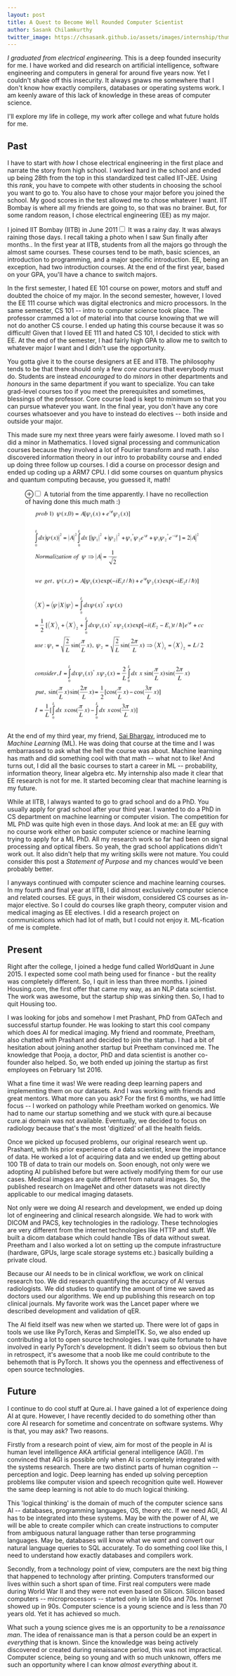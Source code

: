 ```yaml
---
layout: post
title: A Quest to Become Well Rounded Computer Scientist
author: Sasank Chilamkurthy
twitter_image: https://chsasank.github.io/assets/images/internship/thumbnail.png
---
```


*I graduated from electrical engineering*. This is a deep founded insecurity
for me. I have worked and did research on artificial intelligence, software
engineering and computers in general for around five years now. Yet I
couldn't shake off this insecurity. It always gnaws me somewhere that I
don't know how exactly compilers, databases or operating systems work. I am
keenly aware of this lack of knowledge in these areas of computer science.

I'll explore my life in college, my work after college and what future holds
for me.

## Past

I have to start with *how* I chose electrical engineering in the first place and
narrate the story from high school. I worked hard in the school and ended up
being 28th from the top in this standardized test called IIT-JEE. Using this
*rank*, you have to compete with other students in choosing the school you
want to go to. You also have to chose your major before you joined the
school. My good scores in the test allowed me to chose whatever I want. IIT
Bombay is where all my friends are going to, so that was no brainer. But,
for some random reason, I chose electrical engineering (EE) as my major.

I joined IIT Bombay (IITB) in June 2011<label for="sn-1" class="margin-toggle
sidenote-number"></label><input type="checkbox" id="sn-1"
class="margin-toggle"/> <span class="sidenote"> It was a rainy day. It was
always raining those days. I recall taking a photo when I saw Sun finally
after months.</span>. In the first year at IITB, students from all the
majors go through the almost same courses. These courses tend to be math,
basic sciences, an introduction to programming, and a major specific
introduction. EE, being an exception, had two introduction courses. At the
end of the first year, based on your GPA, you'll have a chance to switch
majors. 

In the first semester, I hated  EE 101 course on power, motors and stuff and
doubted the choice of my major. In the second semester, however, I loved the
EE 111 course which was digital electronics and micro processors. In the
same semester, CS 101 -- intro to computer science took place. The professor
crammed a lot of material into that course knowing that we will not do
another CS course. I ended up hating this course because it was so
difficult! Given that I loved EE 111 and hated CS 101, I decided to stick
with EE. At the end of the semester, I had fairly high GPA to allow me to
switch to whatever major I want and I didn't use the opportunity.

You gotta give it to the course designers at EE and IITB. The philosophy
tends to be that there should only a few *core courses* that everybody must
do. Students are instead *encouraged* to do *minors* in other departments
and *honours* in the same department if you want to specialize. You can take
grad-level courses too if you meet the prerequisites and sometimes,
blessings of the professor. Core course load is kept to minimum so that you
can pursue whatever you want. In the final year, you don't have any core
courses whatsoever and you have to instead do electives -- both inside and
outside your major. 

This made sure my next three years were fairly awesome. I loved math so I did
a minor in Mathematics. I loved signal processing and communication courses
because they involved a lot of Fourier transform and math. I also discovered
information theory in our intro to probability course and ended up doing
three follow up courses. I did a course on processor design and ended up
coding up a ARM7 CPU. I did some courses on quantum physics and quantum
computing because, you guessed it, math! 

<figure>
<label for="mn-fig-1" class="margin-toggle">⊕</label><input type="checkbox" id="mn-fig-1" class="margin-toggle">
<span class="marginnote">A tutorial from the time apparently. I have no recollection of having done this much math :)</span>
<img src="assets/images/my_notes.png">
</figure>

At the end of my third year, my friend, [Sai Bhargav](https://www.linkedin.com/in/sai-bhargav-yalamanchi/), introduced me to *Machine Learning* (ML). He was doing that course at the time and I was embarrassed to ask what the hell the course was about. Machine learning has math and did something cool with that math -- what not to like! And turns out, I did all the basic courses to start a career in ML -- probability, information theory, linear algebra etc. My internship also made it clear that EE research is not for me. It started becoming clear that machine learning is my future.

While at IITB, I always wanted to go to grad school and do a PhD. You usually apply for grad school after your third year. I wanted to do a PhD in CS department on machine learning or computer vision. The competition for ML PhD was quite high even in those days. And look at me: an EE guy with no course work either on basic computer science or machine learning trying to apply for a ML PhD. All my research work so far had been on signal processing and optical fibers. So yeah, the grad school applications didn't work out. It also didn't help that my writing skills were not mature. You could consider this post a *Statement of Purpose* and my chances would've been probably better.

I anyways continued with computer science and machine learning courses. In my fourth and final year at IITB, I did almost exclusively computer science and related courses. EE guys, in their wisdom, considered CS courses as in-major elective. So I could do courses like graph theory, computer vision and medical imaging as EE electives. I did a research project on communications which had lot of math, but I could not enjoy it. ML-fication of me is complete. 

## Present

Right after the college, I joined a hedge fund called WorldQuant in June 2015. I expected some cool math being used for finance - but the reality was completely different. So, I quit in less than three months. I joined Housing.com, the first offer that came my way, as an NLP data scientist. The work was awesome, but the startup ship was sinking then. So, I had to quit Housing too.

I was looking for jobs and somehow I met Prashant, PhD from GATech and successful startup founder. He was looking to start this cool company which does AI for medical imaging. My friend and roommate, Preetham, also chatted with Prashant and decided to join the startup. I had a bit of hesitation about joining another startup but Preetham convinced me. The knowledge that Pooja, a doctor, PhD and data scientist is another co-founder also helped. So, we both ended up joining the startup as first employees on February 1st 2016.

What a fine time it was! We were reading deep learning papers and implementing them on our datasets. And I was working with friends and great mentors. What more can you ask? For the first 6 months, we had little focus -- I worked on pathology while Preetham worked on genomics. We had to name our startup something and we stuck with qure.ai because cure.ai domain was not available. Eventually, we decided to focus on radiology because that's the most 'digitized' of all the health fields.

Once we picked up focused problems, our original research went up. Prashant, with his prior experience of a data scientist, knew the importance of data. He worked a lot of acquiring data and we ended up getting about 100 TB of data to train our models on. Soon enough, not only were we adopting AI published before but were actively modifying them for our use cases. Medical images are quite different from natural images. So, the published research on ImageNet and other datasets was not directly applicable to our medical imaging datasets.

Not only were we doing AI research and development, we ended up doing lot of engineering and clinical research alongside. We had to work with DICOM and PACS, key technologies in the radiology. These technologies are very different from the internet technologies like HTTP and stuff. We built a dicom database which could handle TBs of data without sweat. Preetham and I also worked a lot on setting up the compute infrastructure (hardware, GPUs, large scale storage systems etc.) basically building a private cloud. 

Because our AI needs to be in clinical workflow, we work on clinical research too. We did research quantifying the accuracy of AI versus radiologists. We did studies to quantify the amount of time we saved as doctors used our algorithms. We end up publishing this research on top clinical journals. My favorite work was the Lancet paper where we described development and validation of qER.

The AI field itself was new when we started up. There were lot of gaps in tools we use like PyTorch, Keras and SimpleITK. So, we also ended up contributing a lot to open source technologies. I was quite fortunate to have involved in early PyTorch's development. It didn't seem so obvious then but in retrospect, it's awesome that a noob like me could contribute to the behemoth that is PyTorch. It shows you the openness and effectiveness of open source technologies.

## Future

I continue to do cool stuff at Qure.ai. I have gained a lot of experience doing AI at qure. However, I have recently decided to do something other than core AI research for sometime and concentrate on software systems. Why is that, you may ask? Two reasons.

Firstly from a research point of view, aim for most of the people in AI is human level intelligence AKA artificial general intelligence (AGI). I'm convinced that AGI is possible only when AI is completely integrated with the systems research. There are two distinct parts of human cognition -- perception and logic. Deep learning has ended up solving perception problems like computer vision and speech recognition quite well. However the same deep learning is not able to do much logical thinking.

This 'logical thinking' is the domain of much of the computer science sans AI -- databases, programming languages, OS, theory etc. If we need AGI, AI has to be integrated into these systems. May be with the power of AI, we will be able to create compiler which can create instructions to computer from ambiguous natural language rather than terse programming languages. May be, databases will know what we *want* and convert our natural language queries to SQL accurately. To do something cool like this, I need to understand how exactly databases and compilers work.

Secondly, from a technology point of view, computers are the next big thing that happened to technology after printing. Computers  transformed our lives within such a short span of time. First real computers were made during World War II and they were not even based on Silicon. Silicon based computers -- microprocessors -- started only in late 60s and 70s. Internet showed up in 90s. Computer science is a young science and is less than 70 years old. Yet it has achieved so much.

What such a young science gives me is an opportunity to be a *renaissance man*. The idea of renaissance man is that a person could be an expert in *everything* that is known. Since the knowledge was being actively discovered or created during renaissance period, this was not impractical. Computer science, being so young and with so much unknown, offers me such an opportunity where I can know *almost everything* about it.